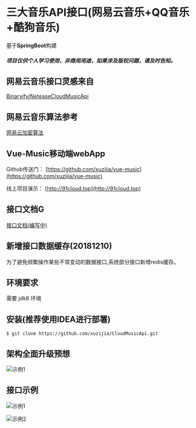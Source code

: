 # 三大音乐API接口(网易云音乐+QQ音乐+酷狗音乐)

基于**SpringBoot**构建 


##### 项目仅供个人学习使用，非商用用途，如果涉及版权问题，请及时告知。

## 网易云音乐接口灵感来自

[Binaryify/NeteaseCloudMusicApi](https://github.com/Binaryify/NeteaseCloudMusicApi)

## 网易云音乐算法参考
[网易云加密算法](https://www.jianshu.com/p/07ebbb142c73)

## Vue-Music移动端webApp
Github传送门： [https://github.com/xuzijia/vue-music](https://github.com/xuzijia/vue-music)

线上项目演示： [http://91cloud.top](http://91cloud.top)

## 接口文档G
[接口文档(编写中)](https://github.com/xuzijia/CloudMusicApi)

## 新增接口数据缓存(20181210)
为了避免频繁操作某些不常变动的数据接口,系统部分接口新增redis缓存。

## 环境要求

需要 jdk8 环境

## 安装(推荐使用IDEA进行部署)

```shell
$ git clone https://github.com/xuzijia/CloudMusicApi.git
```


## 架构全面升级预想

![示例1](https://raw.githubusercontent.com/xuzijia/CloudMusicApi/master/show/springcloud.jpg)



## 接口示例

![示例1](https://raw.githubusercontent.com/xuzijia/CloudMusicApi/master/show/Snip20190122_14.png)



![示例2](https://raw.githubusercontent.com/xuzijia/CloudMusicApi/master/show/Snip20190122_15.png)
